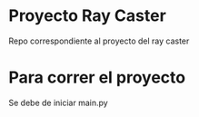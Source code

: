 # Proyecto Ray Caster
 Repo correspondiente al proyecto del ray caster 
 
# Para correr el proyecto 
 Se debe de iniciar main.py
